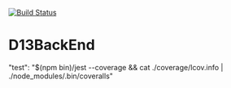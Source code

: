 [![Build Status](https://travis-ci.org/oigwe/D13BackEnd.svg?branch=master)](https://travis-ci.org/oigwe/D13BackEnd)

# D13BackEnd
"test": "$(npm bin)/jest --coverage && cat ./coverage/lcov.info | ./node_modules/.bin/coveralls"

